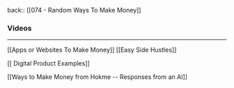 back:: [[074 - Random Ways To Make Money]]


### Videos
---
[[Apps or Websites To Make Money]]
[[Easy Side Hustles]]


[[ Digital Product Examples]]

[[Ways to Make Money from Hokme -- Responses from an AI]]
